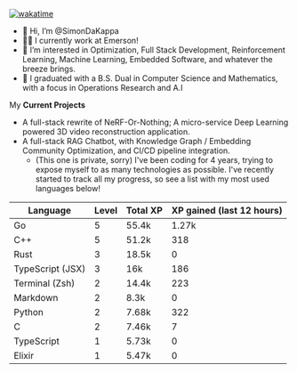 
[![wakatime](https://wakatime.com/badge/user/50e6c678-94a9-4739-af51-360aeb113c51.svg)](https://wakatime.com/@50e6c678-94a9-4739-af51-360aeb113c51)

- 👋 Hi, I’m @SimonDaKappa
- 🧑‍💼 I currently work at Emerson!
- 👀 I’m interested in Optimization, Full Stack Development, Reinforcement Learning, Machine Learning, Embedded Software, and whatever the breeze brings.
- 🌱 I graduated with a B.S. Dual in Computer Science and Mathematics, with a focus in Operations Research and A.I

My **Current Projects** 
- A full-stack rewrite of NeRF-Or-Nothing; A micro-service Deep Learning powered 3D video reconstruction application.
- A full-stack RAG Chatbot, with Knowledge Graph / Embedding Community Optimization, and CI/CD pipeline integration.
  - (This one is private, sorry)
I've been coding for 4 years, trying to expose myself to as many technologies as possible. I've recently started to track all my progress, so see
a list with my most used languages below!

| Language | Level | Total XP | XP gained (last 12 hours) |
| --- | --- | --- | --- |
| Go | 5 | 55.4k | 1.27k |
| C++ | 5 | 51.2k | 318 |
| Rust | 3 | 18.5k | 0 |
| TypeScript (JSX) | 3 | 16k | 186 |
| Terminal (Zsh) | 2 | 14.4k | 223 |
| Markdown | 2 | 8.3k | 0 |
| Python | 2 | 7.68k | 322 |
| C | 2 | 7.46k | 7 |
| TypeScript | 1 | 5.73k | 0 |
| Elixir | 1 | 5.47k | 0 |